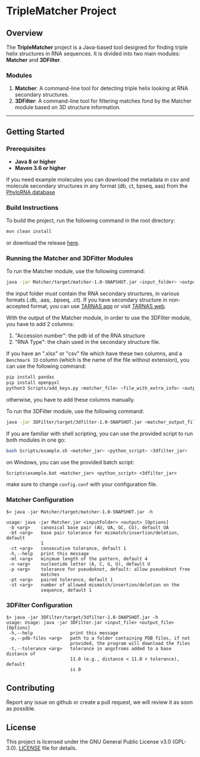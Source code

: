 # TripleMatcher Project

## Overview
The **TripleMatcher** project is a Java-based tool designed for finding triple helix structures in RNA sequences.
It is divided into two main modules: **Matcher** and **3DFilter**.
### Modules
1. **Matcher**: A command-line tool for detecting triple helix looking at RNA secondary structures.
2. **3DFilter**: A command-line tool for filtering matches fond by the Matcher module based on 3D structure information.
---

## Getting Started

### Prerequisites
- **Java 8 or higher**
- **Maven 3.6 or higher**

If you need example molecules you can download the metadata in csv and molecule secondary structures in any format (db, ct, bpseq, aas) from the [PhyloRNA database](https://bdslab.unicam.it/phylorna)
### Build Instructions
To build the project, run the following command in the root directory:
```bash
mvn clean install
```
or download the release [here](https://github.com/bdslab/triplematcher/releases/latest).

### Running the Matcher and 3DFilter Modules

To run the Matcher module, use the following command:
```bash
java -jar Matcher/target/matcher-1.0-SNAPSHOT.jar <input_folder> <output_file>
```
the input folder must contain the RNA secondary structures, in various formats (.db, .aas, .bpseq, .ct).
If you have secondary structure in non-accepted format, you can use [TARNAS app](https://github.com/bdslab/TARNAS/releases/latest) or visit [TARNAS web](https://bdslab.unicam.it/tarnas).

With the output of the Matcher module, in order to use the 3DFilter module, you have to add 2 columns:
1. "Accession number": the pdb id of the RNA structure
2. "RNA Type": the chain used in the secondary structure file.

If you have an ".xlsx" or "csv" file which have these two columns, and a `Benchmark ID` column (which is the name of the file without extension), you can use the following command:
```bash
pip install pandas
pip install openpyxl
python3 Scripts/add_keys.py <matcher_file> <file_with_extra_info> <output_file>
```
otherwise, you have to add these columns manually.

To run the 3DFilter module, use the following command:
```bash
java -jar 3DFilter/target/3dfilter-1.0-SNAPSHOT.jar <matcher_output_file> <output_file>
```

If you are familiar with shell scripting, you can use the provided script to run both modules in one go:
```bash
bash Scripts/example.sh <matcher_jar> <python_script> <3dfilter_jar>
```
on Windows, you can use the provided batch script:
```batch
Scripts\example.bat <matcher_jar> <python_script> <3dfilter_jar>
```
make sure to change `config.conf` with your configuration file.

### Matcher Configuration
```aiignore
$> java -jar Matcher/target/matcher-1.0-SNAPSHOT.jar -h 

usage: java -jar Matcher.jar <inputFolder> <output> [Options]
 -b <arg>    canonical base pair (AU, UA, GC, CG), default UA
 -bt <arg>   base pair tolerance for mismatch/insertion/deletion, default
             1
 -ct <arg>   consecutive tolerance, default 1
 -h,--help   print this message
 -ml <arg>   minimum length of the pattern, default 4
 -n <arg>    nucleotide letter (A, C, G, U), default U
 -p <arg>    tolerance for pseudoknot, default: allow pseudoknot free
             matches
 -pt <arg>   paired tolerance, default 1
 -st <arg>   number of allowed mismatch/insertion/deletion on the
             sequence, default 1

```
### 3DFilter Configuration
```aiignore
$> java -jar 3DFilter/target/3dfilter-1.0-SNAPSHOT.jar -h
usage: Usage: java -jar 3DFilter.jar <input_file> <output_file> [Options]
 -h,--help              print this message
 -p,--pdb-files <arg>   path to a folder containing PDB files, if not
                        provided, the program will download the files
 -t,--tolerance <arg>   tolerance in angstroms added to a base distance of
                        11.0 (e.g., distance < 11.0 + tolerance), default
                        is 0
```

## Contributing
Report any issue on github or create a pull request, we will review it as soon as possible.

## License
This project is licensed under the GNU General Public License v3.0 (GPL-3.0).
[LICENSE](LICENSE) file for details.


